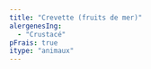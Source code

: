 ```yaml
---
title: "Crevette (fruits de mer)"
alergenesIng:
  - "Crustacé"
pFrais: true
itype: "animaux"
---
```

